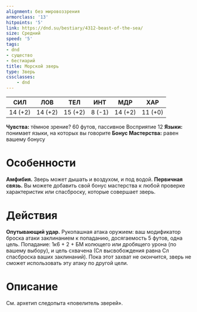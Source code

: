 ```yaml
---
alignment: без мировоззрения
armorclass: '13'
hitpoints: '5'
link: https://dnd.su/bestiary/4312-beast-of-the-sea/
size: Средний
speed: '5'
tags:
- dnd
- существо
- бестиарий
title: Морской зверь
type: Зверь
cssclasses:
    - dnd
---
```



| СИЛ | ЛОВ | ТЕЛ | ИНТ | МДР | ХАР |
|---|---|---|---|---|---|
| 14 (+2) | 14 (+2) | 15 (+2) | 8 (-1) | 14 (+2) | 11 (+0) |
**Чувства:** тёмное зрение? 60 футов, пассивное Восприятие 12
**Языки:** понимает языки, на которых вы говорите
**Бонус Мастерства:** равен вашему бонусу


# Особенности
**Амфибия.** Зверь может дышать и воздухом, и под водой.
**Первичная связь.** Вы можете добавить свой бонус мастерства к любой проверке характеристик или спасброску, которые совершает зверь.


# Действия
**Опутывающий удар.** Рукопашная атака оружием: ваш модификатор броска атаки заклинанием к попаданию, досягаемость 5 футов, одна цель. Попадание: 1к6 + 2 + БМ колющего или дробящего урона (по вашему выбору), и цель схвачена (Сл высвобождения равна Сл спасброска ваших заклинаний). Пока этот захват не окончится, зверь не сможет использовать эту атаку по другой цели.


# Описание
См. архетип следопыта «повелитель зверей».